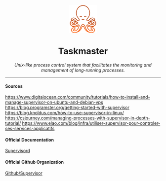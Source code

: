 <br />
<p align="center">
  <a href="">
    <img src=".logo.png" alt="Logo" width="90" height="90">
  </a>

  <h1 align="center">Taskmaster</h1>

  <p align="center"><i>Unix-like process control system that facilitates the monitoring and management of long-running processes.</i>
  </p>
</p>

---

#### Sources
https://www.digitalocean.com/community/tutorials/how-to-install-and-manage-supervisor-on-ubuntu-and-debian-vps
https://blog.programster.org/getting-started-with-supervisor
https://blog.knoldus.com/how-to-use-supervisor-in-linux/
https://csjourney.com/managing-processes-with-supervisor-in-depth-tutorial/
https://www.elao.com/blog/infra/utiliser-supervisor-pour-controler-ses-services-applicatifs

#### Official Documentation
[Supervisord](http://supervisord.org/)

#### Official Github Organization
[Github/Supervisor](https://github.com/Supervisor)
